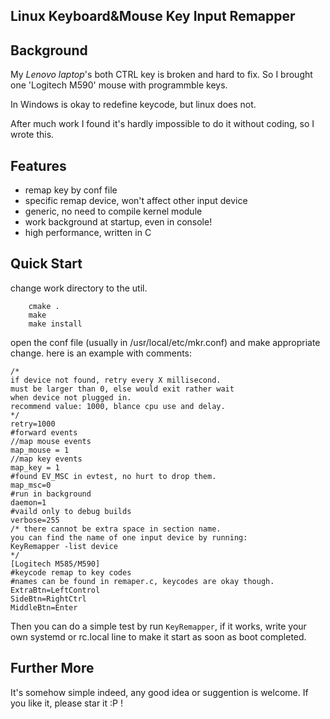Linux Keyboard&Mouse Key Input Remapper
-----
## Background
My *Lenovo laptop*'s both CTRL key is broken and hard to fix.
So I brought one 'Logitech M590' mouse with programmble keys.

In Windows is okay to redefine keycode, but linux
does not.

After much work I found it's hardly impossible to do it without coding, so I wrote this.

## Features

 - remap key by conf file
 - specific remap device, won't affect other input device
 - generic, no need to compile kernel module
 - work background at startup,  even in console!
 - high performance,  written in C

## Quick Start
change work directory to the util. 
```
    cmake .
    make
    make install
```
open the conf file (usually in /usr/local/etc/mkr.conf) and make appropriate change.
here is an example with comments:
    

```
/*
if device not found, retry every X millisecond.
must be larger than 0, else would exit rather wait
when device not plugged in.
recommend value: 1000, blance cpu use and delay.
*/
retry=1000
#forward events
//map mouse events
map_mouse = 1
//map key events
map_key = 1    
#found EV_MSC in evtest, no hurt to drop them.
map_msc=0
#run in background
daemon=1
#vaild only to debug builds
verbose=255
/* there cannot be extra space in section name. 
you can find the name of one input device by running:  
KeyRemapper -list device
*/
[Logitech M585/M590]
#keycode remap to key codes
#names can be found in remaper.c, keycodes are okay though.
ExtraBtn=LeftControl
SideBtn=RightCtrl
MiddleBtn=Enter
```

Then you can do a simple test by run `KeyRemapper`, if it works, 
write your own systemd or rc.local line to make it start as soon as boot completed.


## Further More


It's somehow simple indeed,  any good idea or suggention is welcome.
If you like it, please star it :P !
